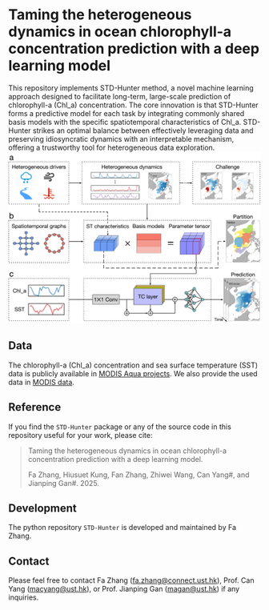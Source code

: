 # Taming the heterogeneous dynamics in ocean chlorophyll-a concentration prediction with a deep learning model
This repository implements STD-Hunter method, a novel machine learning approach designed to facilitate long-term, large-scale prediction of chlorophyll-a (Chl_a) concentration. The core innovation is that STD-Hunter forms a predictive model for each task by integrating commonly shared basis models with the specific spatiotemporal characteristics of Chl_a.  STD-Hunter strikes an optimal balance between effectively leveraging data and preserving idiosyncratic dynamics with an interpretable mechanism, offering a trustworthy tool for heterogeneous data exploration.
![](https://github.com/fazhangmath/STD-Hunter/blob/main/Framework.png)

## Data
The chlorophyll-a (Chl_a) concentration and sea surface temperature (SST) data is publicly available in [MODIS Aqua projects](https://search.earthdata.nasa.gov/search?q=10.5067/AQUA/MODIS/L3M). We also provide the used data in [MODIS data](https://hkustconnect-my.sharepoint.com/:f:/g/personal/fzhangat_connect_ust_hk/EsembQtGI_5HlT6MeA2n89wBvqHtvkwkg7TlBJw-An9rmw?e=6S7VTM).

## Reference
If you find the ```STD-Hunter``` package or any of the source code in this repository useful for your work, please cite:
> Taming the heterogeneous dynamics in ocean chlorophyll-a concentration prediction with a deep learning model.
> 
> Fa Zhang, Hiusuet Kung, Fan Zhang, Zhiwei Wang, Can Yang#, and Jianping Gan#. 2025.

## Development
The python repository ```STD-Hunter``` is developed and maintained by Fa Zhang.

## Contact
Please feel free to contact Fa Zhang (fa.zhang@connect.ust.hk), Prof. Can Yang (macyang@ust.hk), or Prof. Jianping Gan (magan@ust.hk) if any inquiries.
